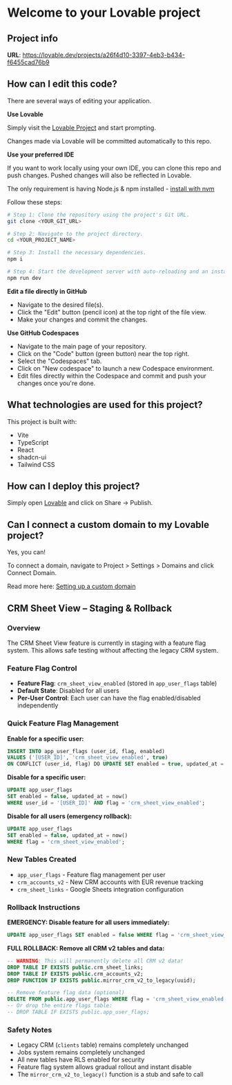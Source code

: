 # Welcome to your Lovable project

## Project info

**URL**: https://lovable.dev/projects/a26f4d10-3397-4eb3-b434-f6455cad76b9

## How can I edit this code?

There are several ways of editing your application.

**Use Lovable**

Simply visit the [Lovable Project](https://lovable.dev/projects/a26f4d10-3397-4eb3-b434-f6455cad76b9) and start prompting.

Changes made via Lovable will be committed automatically to this repo.

**Use your preferred IDE**

If you want to work locally using your own IDE, you can clone this repo and push changes. Pushed changes will also be reflected in Lovable.

The only requirement is having Node.js & npm installed - [install with nvm](https://github.com/nvm-sh/nvm#installing-and-updating)

Follow these steps:

```sh
# Step 1: Clone the repository using the project's Git URL.
git clone <YOUR_GIT_URL>

# Step 2: Navigate to the project directory.
cd <YOUR_PROJECT_NAME>

# Step 3: Install the necessary dependencies.
npm i

# Step 4: Start the development server with auto-reloading and an instant preview.
npm run dev
```

**Edit a file directly in GitHub**

- Navigate to the desired file(s).
- Click the "Edit" button (pencil icon) at the top right of the file view.
- Make your changes and commit the changes.

**Use GitHub Codespaces**

- Navigate to the main page of your repository.
- Click on the "Code" button (green button) near the top right.
- Select the "Codespaces" tab.
- Click on "New codespace" to launch a new Codespace environment.
- Edit files directly within the Codespace and commit and push your changes once you're done.

## What technologies are used for this project?

This project is built with:

- Vite
- TypeScript
- React
- shadcn-ui
- Tailwind CSS

## How can I deploy this project?

Simply open [Lovable](https://lovable.dev/projects/a26f4d10-3397-4eb3-b434-f6455cad76b9) and click on Share -> Publish.

## Can I connect a custom domain to my Lovable project?

Yes, you can!

To connect a domain, navigate to Project > Settings > Domains and click Connect Domain.

Read more here: [Setting up a custom domain](https://docs.lovable.dev/tips-tricks/custom-domain#step-by-step-guide)

## CRM Sheet View – Staging & Rollback

### Overview
The CRM Sheet View feature is currently in staging with a feature flag system. This allows safe testing without affecting the legacy CRM system.

### Feature Flag Control
- **Feature Flag**: `crm_sheet_view_enabled` (stored in `app_user_flags` table)
- **Default State**: Disabled for all users
- **Per-User Control**: Each user can have the flag enabled/disabled independently

### Quick Feature Flag Management

**Enable for a specific user:**
```sql
INSERT INTO app_user_flags (user_id, flag, enabled) 
VALUES ('[USER_ID]', 'crm_sheet_view_enabled', true)
ON CONFLICT (user_id, flag) DO UPDATE SET enabled = true, updated_at = now();
```

**Disable for a specific user:**
```sql
UPDATE app_user_flags 
SET enabled = false, updated_at = now() 
WHERE user_id = '[USER_ID]' AND flag = 'crm_sheet_view_enabled';
```

**Disable for all users (emergency rollback):**
```sql
UPDATE app_user_flags 
SET enabled = false, updated_at = now() 
WHERE flag = 'crm_sheet_view_enabled';
```

### New Tables Created
- `app_user_flags` - Feature flag management per user
- `crm_accounts_v2` - New CRM accounts with EUR revenue tracking
- `crm_sheet_links` - Google Sheets integration configuration

### Rollback Instructions

**EMERGENCY: Disable feature for all users immediately:**
```sql
UPDATE app_user_flags SET enabled = false WHERE flag = 'crm_sheet_view_enabled';
```

**FULL ROLLBACK: Remove all CRM v2 tables and data:**
```sql
-- WARNING: This will permanently delete all CRM v2 data!
DROP TABLE IF EXISTS public.crm_sheet_links;
DROP TABLE IF EXISTS public.crm_accounts_v2;
DROP FUNCTION IF EXISTS public.mirror_crm_v2_to_legacy(uuid);

-- Remove feature flag data (optional)
DELETE FROM public.app_user_flags WHERE flag = 'crm_sheet_view_enabled';
-- Or drop the entire flags table:
-- DROP TABLE IF EXISTS public.app_user_flags;
```

### Safety Notes
- Legacy CRM (`clients` table) remains completely unchanged
- Jobs system remains completely unchanged  
- All new tables have RLS enabled for security
- Feature flag system allows gradual rollout and instant disable
- The `mirror_crm_v2_to_legacy()` function is a stub and safe to call
